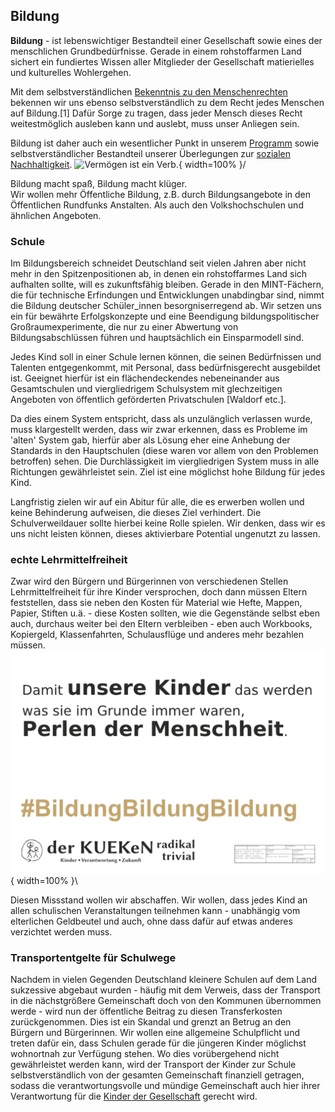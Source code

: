 ## Bildung

**Bildung** - ist lebenswichtiger Bestandteil einer Gesellschaft sowie eines der menschlichen Grundbedürfnisse. Gerade in einem rohstoffarmen Land sichert ein fundiertes Wissen aller Mitglieder der Gesellschaft matierielles und kulturelles Wohlergehen.

Mit dem selbstverständlichen [Bekenntnis zu den Menschenrechten](/wiki/Grundbestimmungen.md) bekennen wir uns ebenso
selbstverständlich zu dem Recht jedes Menschen auf Bildung.[1] Dafür Sorge zu tragen, dass jeder Mensch dieses Recht weitestmöglich ausleben kann und auslebt, muss unser Anliegen sein.

Bildung ist daher auch ein wesentlicher Punkt in unserem [Programm](/wiki/Programm:Program_konkret.md) sowie
selbstverständlicher Bestandteil unserer Überlegungen zur [sozialen Nachhaltigkeit](/wiki/Soziale_Nachhaltigkeit.md).
![Vermögen ist ein Verb.](resources/plakate/Vermögen-2-v2-Seite001.png ){ width=100% }/

Bildung macht spaß, Bildung macht klüger.  
Wir wollen mehr Öffentliche Bildung, z.B. durch Bildungsangebote in den Öffentlichen Rundfunks Anstalten. Als auch den Volkshochschulen und ähnlichen Angeboten. 

### Schule

Im Bildungsbereich schneidet Deutschland seit vielen Jahren aber nicht mehr in den Spitzenpositionen ab, in denen ein rohstoffarmes Land sich aufhalten sollte, will es zukunftsfähig bleiben. Gerade in den MINT-Fächern, die für technische Erfindungen und Entwicklungen unabdingbar sind, nimmt die Bildung deutscher Schüler\_innen besorgniserregend ab. Wir setzen uns ein für bewährte Erfolgskonzepte und eine Beendigung bildungspolitischer Großraumexperimente, die nur zu
einer Abwertung von Bildungsabschlüssen führen und hauptsächlich ein Einsparmodell sind.

Jedes Kind soll in einer Schule lernen können, die seinen Bedürfnissen und Talenten entgegenkommt, mit Personal, dass bedürfnisgerecht ausgebildet ist. Geeignet hierfür ist ein flächendeckendes nebeneinander aus Gesamtschulen und viergliedrigem Schulsystem mit glechzeitigen Angeboten von öffentlich geförderten Privatschulen \[Waldorf etc.\].

Da dies einem System entspricht, dass als unzulänglich verlassen wurde, muss klargestellt werden, dass wir zwar erkennen, dass es Probleme im 'alten' System gab, hierfür aber als Lösung eher eine Anhebung der Standards in den Hauptschulen (diese waren vor allem von den Problemen betroffen) sehen. Die Durchlässigkeit im viergliedrigen System muss in
alle Richtungen gewährleistet sein. Ziel ist eine möglichst hohe Bildung für jedes Kind.

Langfristig zielen wir auf ein Abitur für alle, die es erwerben wollen und keine Behinderung aufweisen, die dieses Ziel verhindert. Die Schulverweildauer sollte hierbei keine Rolle spielen. Wir denken, dass wir es uns nicht leisten können, dieses aktivierbare Potential ungenutzt zu lassen.


### echte Lehrmittelfreiheit

Zwar wird den Bürgern und Bürgerinnen von verschiedenen Stellen Lehrmittelfreiheit für ihre Kinder versprochen, doch dann müssen Eltern feststellen, dass sie neben den Kosten für Material wie Hefte, Mappen, Papier, Stiften u.ä. - diese Kosten sollten, wie die Gegenstände selbst eben auch, durchaus weiter bei den Eltern verbleiben - eben auch Workbooks, Kopiergeld, Klassenfahrten, Schulausflüge und anderes mehr bezahlen müssen.
![Unsere Kinder: Perlen der Menscheit](resources/plakate/perlen-der-menschheit-v2-Seite001.png ){ width=100% }\

Diesen Missstand wollen wir abschaffen. Wir wollen, dass jedes Kind an allen schulischen Veranstaltungen teilnehmen kann - unabhängig vom elterlichen Geldbeutel und auch, ohne dass dafür auf etwas anderes verzichtet werden muss.

### Transportentgelte für Schulwege

Nachdem in vielen Gegenden Deutschland kleinere Schulen auf dem Land sukzessive abgebaut wurden - häufig mit dem Verweis, dass der Transport in die nächstgrößere Gemeinschaft doch von den Kommunen übernommen werde - wird nun der öffentliche Beitrag zu diesen Transferkosten zurückgenommen. Dies ist ein Skandal und grenzt an Betrug an den Bürgern und Bürgerinnen. Wir wollen eine allgemeine Schulpflicht und treten dafür ein, dass Schulen gerade für die jüngeren Kinder möglichst wohnortnah zur Verfügung stehen. Wo dies vorübergehend nicht gewährleistet werden kann, wird der Transport der Kinder zur Schule selbstverständlich von der gesamten Gemeinschaft finanziell getragen, sodass die verantwortungsvolle und mündige Gemeinschaft auch hier ihrer Verantwortung für die [Kinder der Gesellschaft](/wiki/Kinder_der_Gesellschaft.md) gerecht wird.


